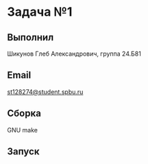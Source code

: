 # Задача №1
## Выполнил
Шикунов Глеб Александрович, группа 24.Б81
## Email
st128274@student.spbu.ru
## Сборка
GNU make
## Запуск
